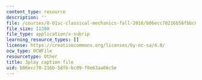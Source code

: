 ```yaml
---
content_type: resource
description: ''
file: /courses/8-01sc-classical-mechanics-fall-2016/b06ecc70216b58fbbc09f0e63aa66c5e_dHMGV_WOG7w.vtt
file_size: 11380
file_type: application/x-subrip
learning_resource_types: []
license: https://creativecommons.org/licenses/by-nc-sa/4.0/
ocw_type: OCWFile
resourcetype: Other
title: 3play caption file
uid: b06ecc70-216b-58fb-bc09-f0e63aa66c5e
---
```


